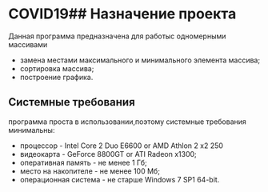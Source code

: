 # COVID19## Назначение проекта
Данная программа предназначена для работыс одномерными массивами

* замена местами максимального и минимального элемента массива;
* сортировка массива;
* построение графика.
## Системные требования
программа проста в использовании,поэтому системные требования минимальны:

* процессор - Intel Core 2 Duo E6600 or AMD Athlon 2 x2 250
* видеокарта - GeForce 8800GT or ATI Radeon x1300;
* оперативная память - не менее 1 Гб;
* место на накопителе - не менее 100 Мб;
* операционная система - не старше Windows 7 SP1 64-bit.
